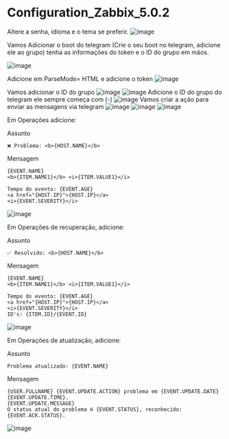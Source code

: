 # Configuration_Zabbix_5.0.2

Altere a senha, idioma e o tema se preferir.
![image](https://user-images.githubusercontent.com/94009104/234947193-ba1234e9-8aec-4b6d-b915-35e224dbdf8a.png)

Vamos Adicionar o boot do telegram (Crie o seu boot no telegram, adicione ele ao grupo) tenha as informações do token e o ID do grupo em mãos.

![image](https://user-images.githubusercontent.com/94009104/234948413-3fad5319-f94e-406a-92df-f50d9530a61b.png)

Adicione em ParseMode= HTML e adicione o token
![image](https://user-images.githubusercontent.com/94009104/234949059-7525e342-801b-4e51-96ed-e18d16e08ebd.png)

Vamos adicionar o ID do grupo
![image](https://user-images.githubusercontent.com/94009104/234949395-e12dbd90-4aad-42d3-a373-7e5c3a74329f.png)
![image](https://user-images.githubusercontent.com/94009104/234949485-15cf3887-3b19-4fa4-bb28-8c3853fc5f7c.png)
Adicione o ID do grupo do telegram ele sempre começa com (-)
![image](https://user-images.githubusercontent.com/94009104/234949713-2df0c595-601b-48d4-b3a0-7e3ec41fb63e.png)
Vamos criar a ação para enviar as mensagens via telegram
![image](https://user-images.githubusercontent.com/94009104/234949978-553e0bfb-0ed7-49ca-8d2c-bbaded1828dc.png)
![image](https://user-images.githubusercontent.com/94009104/234950045-1e87b7c7-712c-4b66-bec7-e6c7708ccf75.png)
![image](https://user-images.githubusercontent.com/94009104/234950125-4d41fa83-2250-4ea9-958c-d8b320733c2e.png)

Em Operações adicione:

Assunto

    ❌ Problema: <b>{HOST.NAME}</b>
Mensagem
    
    {EVENT.NAME}
    <b>{ITEM.NAME1}</b> <i>{ITEM.VALUE1}</i>
 
    Tempo do evento: {EVENT.AGE} 
    <a href="{HOST.IP}">{HOST.IP}</a>
    <i>{EVENT.SEVERITY}</i>
![image](https://user-images.githubusercontent.com/94009104/234950587-4831ff0c-36d7-44b4-a691-52ca2e6ad6a5.png)

Em Operações de recuperação, adicione:

Assunto
    
    ✅ Resolvido: <b>{HOST.NAME}</b>
Mensagem
    
    {EVENT.NAME}
    <b>{ITEM.NAME1}</b> <i>{ITEM.VALUE1}</i>
 
    Tempo do evento: {EVENT.AGE} 
    <a href="{HOST.IP}">{HOST.IP}</a>
    <i>{EVENT.SEVERITY}</i>
    ID's: {ITEM.ID}/{EVENT.ID}
![image](https://user-images.githubusercontent.com/94009104/234950984-fbbc959a-7ba2-41f5-955d-b0d1a66fe9da.png)

Em Operações de atualização, adicione:

Assunto

    Problema atualizado: {EVENT.NAME}
Mensagem

    {USER.FULLNAME} {EVENT.UPDATE.ACTION} problema em {EVENT.UPDATE.DATE} {EVENT.UPDATE.TIME}.
    {EVENT.UPDATE.MESSAGE}
    O status atual do problema é {EVENT.STATUS}, reconhecido: {EVENT.ACK.STATUS}.
![image](https://user-images.githubusercontent.com/94009104/234951355-90f844e9-5c5e-4f23-9f0a-53a118162691.png)
